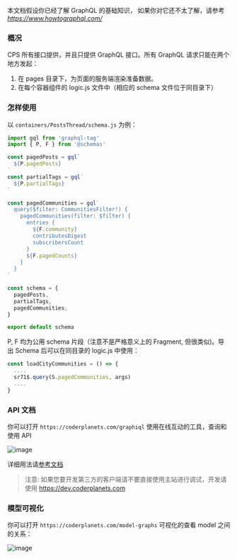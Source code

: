 本文档假设你已经了解 GraphQL 的基础知识， 如果你对它还不太了解，请参考 _https://www.howtographql.com/_

### 概况

CPS 所有接口提供，并且只提供 GraphQL 接口。所有 GraphQL 请求只能在两个地方发起：

1. 在 pages 目录下，为页面的服务端渲染准备数据。
2. 在每个容器组件的 logic.js 文件中（相应的 schema 文件位于同目录下）

### 怎样使用

以 `containers/PostsThread/schema.js` 为例：

```js
import gql from 'graphql-tag'
import { P, F } from '@schemas'

const pagedPosts = gql`
  ${P.pagedPosts}
`
const partialTags = gql`
  ${P.partialTags}
`

const pagedCommunities = gql`
  query($filter: CommunitiesFilter!) {
    pagedCommunities(filter: $filter) {
      entries {
        ${F.community}
        contributesDigest
        subscribersCount
      }
      ${F.pagedCounts}
    }
  }
`

const schema = {
  pagedPosts,
  partialTags,
  pagedCommunities,
}

export default schema
```

P, F 均为公用 schema 片段（注意不是严格意义上的 Fragment, 但很类似)。导出 Schema 后可以在同目录的 logic.js 中使用：

```js
const loadCityCommunities = () => {
  ....
  sr71$.query(S.pagedCommunities, args)
  ....
}
```

### API 文档

你可以打开 `https://coderplanets.com/graphiql` 使用在线互动的工具，查询和使用 API

![image](https://user-images.githubusercontent.com/6184465/51720977-ae199a80-208a-11e9-9e9e-2617f53a8616.png)

详细用法请[参考文档](https://github.com/prisma/graphql-playground)

> 注意: 如果您要开发第三方的客户端请不要直接使用主站进行调试，开发请使用 https://dev.coderplanets.com

### 模型可视化

你可以打开 `https://coderplanets.com/model-graphs` 可视化的查看 model 之间的关系：

![image](https://user-images.githubusercontent.com/6184465/51719807-df439c00-2085-11e9-99d8-b1848fbb77b6.png)
